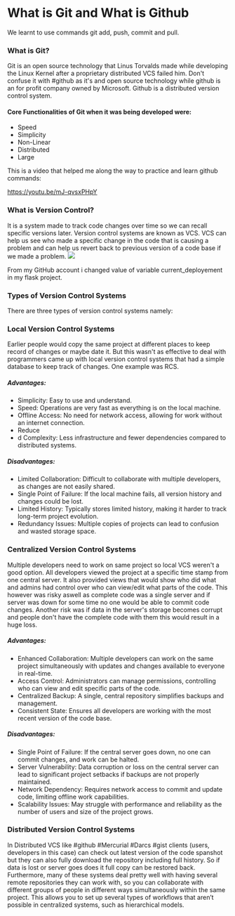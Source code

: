 # What is Git and What is Github

We learnt to use commands git add, push, commit and pull. 

### What is Git? 

Git is an open source technology that Linus Torvalds made while developing the Linux Kernel after a proprietary distributed VCS failed him. Don't confuse it with #github as it's and open source technology while github is an for profit company owned by Microsoft. Github is a distributed version control system.

 #### Core Functionalities of Git when it was being developed were: 

- Speed
- Simplicity
- Non-Linear
- Distributed
- Large

This is a video that helped me along the way to practice and learn github commands:

https://youtu.be/mJ-qvsxPHpY 

### What is Version Control? 

It is a system made to track code changes over time so we can recall specific versions later. Version control systems are known as VCS. VCS can help us see who made a specific change in the code that is causing a problem and can help us revert back to previous version of a code base if we made a problem. 
![](https://i.imgur.com/7jgX0dP.png)


From my GitHub account i changed value of variable current_deployement in my flask project. 

### Types of Version Control Systems

There are three types of version control systems namely:

### Local Version Control Systems

Earlier people would copy the same project at different places to keep record of changes or maybe date it. But this wasn't as effective to deal with programmers came up with local version control systems that had a simple database to keep track of changes. One example was RCS. 

##### Advantages:

- Simplicity: Easy to use and understand.
- Speed: Operations are very fast as everything is on the local machine.
- Offline Access: No need for network access, allowing for work without an internet connection.
- Reduce
- d Complexity: Less infrastructure and fewer dependencies compared to distributed systems.

##### Disadvantages:

- Limited Collaboration: Difficult to collaborate with multiple developers, as changes are not easily shared.
- Single Point of Failure: If the local machine fails, all version history and changes could be lost.
- Limited History: Typically stores limited history, making it harder to track long-term project evolution.
- Redundancy Issues: Multiple copies of projects can lead to confusion and wasted storage space.
### Centralized Version Control Systems

Multiple developers need to work on same project so local VCS weren't a good option. All developers viewed the project at a specific time stamp from one central server. It also provided views that would show who did what and admins had control over who can view/edit what parts of the code. This however was risky aswell as complete code was a single server and if server was down for some time no one would be able to commit code changes. Another risk was if data in the server's storage becomes corrupt and people don't have the complete code with them this would result in a huge loss. 
##### Advantages:

- Enhanced Collaboration: Multiple developers can work on the same project simultaneously with updates and changes available to everyone in real-time.
- Access Control: Administrators can manage permissions, controlling who can view and edit specific parts of the code.
- Centralized Backup: A single, central repository simplifies backups and management.
- Consistent State: Ensures all developers are working with the most recent version of the code base.

##### Disadvantages:

- Single Point of Failure: If the central server goes down, no one can commit changes, and work can be halted.
- Server Vulnerability: Data corruption or loss on the central server can lead to significant project setbacks if backups are not properly maintained.
- Network Dependency: Requires network access to commit and update code, limiting offline work capabilities.
- Scalability Issues: May struggle with performance and reliability as the number of users and size of the project grows.
### Distributed Version Control Systems 

In Distributed VCS like #github #Mercurial #Darcs #gist clients (users, developers in this case) can check out latest version of the code spanshot but they can also fully download the repository including full history. So if data is lost or server goes does it full copy can be restored back. Furthermore, many of these systems deal pretty well with having several remote repositories they
can work with, so you can collaborate with different groups of people in different ways simultaneously within the same project. This allows you to set up several types of workflows that aren’t possible in centralized systems, such as hierarchical models.
